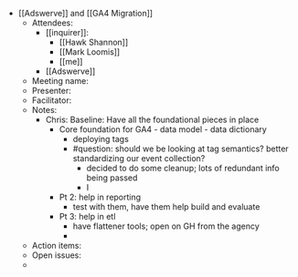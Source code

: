 - [[Adswerve]] and [[GA4 Migration]]
	- Attendees:
		- [[inquirer]]:
			- [[Hawk Shannon]]
			- [[Mark Loomis]]
			- [[me]]
		- [[Adswerve]]
	- Meeting name:
	- Presenter:
	- Facilitator:
	- Notes:
		- Chris: Baseline: Have all the foundational pieces in place
			- Core foundation for GA4 - data model - data dictionary
				- deploying tags
				- #question: should we be looking at tag semantics? better standardizing our event collection?
					- decided to do some cleanup; lots of redundant info being passed
					- I
			- Pt 2: help in reporting
				- test with them, have them help build and evaluate
			- Pt 3: help in etl
				- have flattener tools; open on GH from the agency
				-
	- Action items:
	- Open issues:
	-
